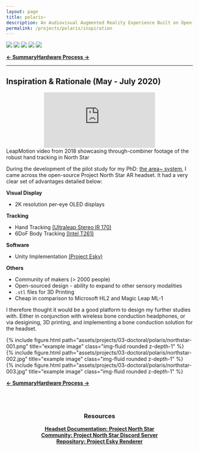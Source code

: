 ```yaml
---
layout: page
title: polaris~
description: An Audiovisual Augmented Reality Experience Built on Open-Source Hardware and Software (2021)
permalink: /projects/polaris/inspiration
---
```

<div class="caption">
    <a href="https://www.microsoft.com/en-gb/windows/"><img src="https://img.shields.io/badge/Platform-Windows-yellow?style=flat-square&logo=windows"></a>
    <a href="https://unity.com/"><img src="https://img.shields.io/badge/Environment-Unity%20&%20Pd-orange?style=flat-square&logo=unity&logoColor=white"></a>
    <a href="https://doi.org/10.21428/92fbeb44.8abb9ce6"><img src="https://img.shields.io/badge/Publication-NIME-green?style=flat-square&logo=readthedocs&logoColor=white"></a>
    <a href="https://github.com/sambilbow/polaris/wiki"><img src="https://img.shields.io/badge/Guide-Wiki-red?style=flat-square&logo=todoist&logoColor=white"></a>
    <a href="https://github.com/sambilbow/polaris/"><img src="https://img.shields.io/badge/Code-GitHub-blue?style=flat-square&logo=github&logoColor=white"></a>
</div>

<b style="text-align: center;" id="bottom-nav"><a href="./">← Summary</a><a href="hardware.html">Hardware Process →</a></b>
<hr class="rounded">      

## Inspiration & Rationale (May - July 2020)

<div class="row">
    <div class="col-sm mt-1 mt-md-0" align="center">
        <div class ="embed-responsive embed-responsive-16by9">
            <iframe src="https://www.youtube.com/embed/7m6J8W6Ib4w" frameborder="0" webkitallowfullscreen mozallowfullscreen allowfullscreen></iframe>
        </div>
    </div>
</div>
<div class="caption">   
    LeapMotion video from 2018 showcasing through-combiner footage of the robust hand tracking in North Star        
</div>     

During the development of the pilot study for my PhD: [the area~ system](../area/index.html), I came across the open-source Project North Star AR headset. It had a very clear set of advantages detailed below:

**Visual Display**
- 2K resolution per-eye OLED displays

**Tracking**
- Hand Tracking [(Ultraleap Stereo IR 170)](https://www.ultraleap.com/product/stereo-ir-170/)
- 6DoF Body Tracking [(Intel T261)](https://dev.intelrealsense.com/docs/tracking-camera-t265-datasheet)

**Software**
- Unity Implementation [(Project Esky)](https://github.com/HyperLethalVector/ProjectEsky-UnityIntegration)

**Others**
- Community of makers (> 2000 people)
- Open-sourced design - ability to expand to other sensory modalities
- `.stl` files for 3D Printing
- Cheap in comparison to Microsoft HL2 and Magic Leap ML-1

I therefore thought it would be a good platform to design my further studies with. Either in conjunction with wireless bone conduction headphones, or via desigining, 3D printing, and implementing a bone conduction solution for the headset.

<div class="row">
    <div class="col-sm mt-2 mt-md-0">
        {% include figure.html path="assets/projects/03-doctoral/polaris/northstar-001.png" title="example image" class="img-fluid rounded z-depth-1" %}
    </div>
    <div class="col-sm mt-2 mt-md-0">
        {% include figure.html path="assets/projects/03-doctoral/polaris/northstar-002.jpg" title="example image" class="img-fluid rounded z-depth-1" %}
    </div>
    <div class="col-sm mt-2 mt-md-0">
        {% include figure.html path="assets/projects/03-doctoral/polaris/northstar-003.jpg" title="example image" class="img-fluid rounded z-depth-1" %}
    </div>
</div>
                
<b style="text-align: center;" id="bottom-nav"><a href="index.html">← Summary</a><a href="hardware.html">Hardware Process →</a></b>

<br><br>
<div style="text-align: center;">
    <h3>Resources</h3>
    <b><a href="https://docs.projectnorthstar.org/">Headset Documentation: Project North Star</a></b><br>
    <b><a href="https://discord.gg/wBsV2ehpq2">Community: Project North Star Discord Server</a></b><br>
    <b><a href="https://github.com/HyperLethalVector/ProjectEsky-UnityIntegration">Repository: Project Esky Renderer</a></b><br>
    <br><br>
</div>